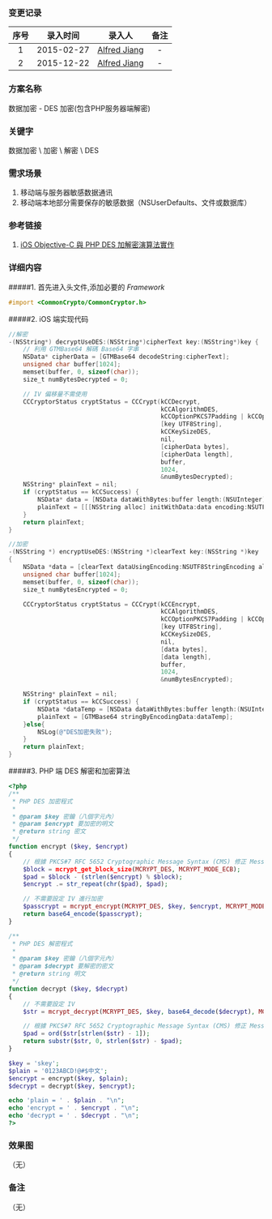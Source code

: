 ### 变更记录

| 序号 | 录入时间 | 录入人 | 备注 |
|:--------:|:--------:|:--------:|:--------:|
| 1 | 2015-02-27 | [Alfred Jiang](https://github.com/viktyz) | - |
| 2 | 2015-12-22 | [Alfred Jiang](https://github.com/viktyz) | - |

### 方案名称

数据加密 - DES 加密(包含PHP服务器端解密)

### 关键字

数据加密 \ 加密 \ 解密 \ DES

### 需求场景

1. 移动端与服务器敏感数据通讯
2. 移动端本地部分需要保存的敏感数据（NSUserDefaults、文件或数据库）

### 参考链接

1. [iOS Objective-C 與 PHP DES 加解密演算法實作](http://blog.toright.com/posts/2657/ios-objective-c-%E8%88%87-php-des-%E5%8A%A0%E8%A7%A3%E5%AF%86%E6%BC%94%E7%AE%97%E6%B3%95%E5%AF%A6%E4%BD%9C.html)

### 详细内容

#####1. 首先进入头文件,添加必要的 *Framework*
```objectivec
#import <CommonCrypto/CommonCryptor.h>
```

#####2. iOS 端实现代码
```objectivec
//解密
-(NSString*) decryptUseDES:(NSString*)cipherText key:(NSString*)key {
    // 利用 GTMBase64 解碼 Base64 字串
    NSData* cipherData = [GTMBase64 decodeString:cipherText];
    unsigned char buffer[1024];
    memset(buffer, 0, sizeof(char));
    size_t numBytesDecrypted = 0;

    // IV 偏移量不需使用
    CCCryptorStatus cryptStatus = CCCrypt(kCCDecrypt,
                                          kCCAlgorithmDES,
                                          kCCOptionPKCS7Padding | kCCOptionECBMode,
                                          [key UTF8String],
                                          kCCKeySizeDES,
                                          nil,
                                          [cipherData bytes],
                                          [cipherData length],
                                          buffer,
                                          1024,
                                          &numBytesDecrypted);
    NSString* plainText = nil;
    if (cryptStatus == kCCSuccess) {
        NSData* data = [NSData dataWithBytes:buffer length:(NSUInteger)numBytesDecrypted];
        plainText = [[[NSString alloc] initWithData:data encoding:NSUTF8StringEncoding] autorelease];
    }
    return plainText;
}

//加密
-(NSString *) encryptUseDES:(NSString *)clearText key:(NSString *)key
{
    NSData *data = [clearText dataUsingEncoding:NSUTF8StringEncoding allowLossyConversion:YES];
    unsigned char buffer[1024];
    memset(buffer, 0, sizeof(char));
    size_t numBytesEncrypted = 0;

    CCCryptorStatus cryptStatus = CCCrypt(kCCEncrypt,
                                          kCCAlgorithmDES,
                                          kCCOptionPKCS7Padding | kCCOptionECBMode,
                                          [key UTF8String],
                                          kCCKeySizeDES,
                                          nil,
                                          [data bytes],
                                          [data length],
                                          buffer,
                                          1024,
                                          &numBytesEncrypted);

    NSString* plainText = nil;
    if (cryptStatus == kCCSuccess) {
        NSData *dataTemp = [NSData dataWithBytes:buffer length:(NSUInteger)numBytesEncrypted];
        plainText = [GTMBase64 stringByEncodingData:dataTemp];
    }else{
        NSLog(@"DES加密失败");
    }
    return plainText;
}
```

#####3. PHP 端 DES 解密和加密算法
```php
<?php
/**
 * PHP DES 加密程式
 *
 * @param $key 密鑰（八個字元內）
 * @param $encrypt 要加密的明文
 * @return string 密文
 */
function encrypt ($key, $encrypt)
{
    // 根據 PKCS#7 RFC 5652 Cryptographic Message Syntax (CMS) 修正 Message 加入 Padding
    $block = mcrypt_get_block_size(MCRYPT_DES, MCRYPT_MODE_ECB);
    $pad = $block - (strlen($encrypt) % $block);
    $encrypt .= str_repeat(chr($pad), $pad);

    // 不需要設定 IV 進行加密
    $passcrypt = mcrypt_encrypt(MCRYPT_DES, $key, $encrypt, MCRYPT_MODE_ECB);
    return base64_encode($passcrypt);
}

/**
 * PHP DES 解密程式
 *
 * @param $key 密鑰（八個字元內）
 * @param $decrypt 要解密的密文
 * @return string 明文
 */
function decrypt ($key, $decrypt)
{
    // 不需要設定 IV
    $str = mcrypt_decrypt(MCRYPT_DES, $key, base64_decode($decrypt), MCRYPT_MODE_ECB);

    // 根據 PKCS#7 RFC 5652 Cryptographic Message Syntax (CMS) 修正 Message 移除 Padding
    $pad = ord($str[strlen($str) - 1]);
    return substr($str, 0, strlen($str) - $pad);
}

$key = 'skey';
$plain = '0123ABCD!@#$中文';
$encrypt = encrypt($key, $plain);
$decrypt = decrypt($key, $encrypt);

echo 'plain = ' . $plain . "\n";
echo 'encrypt = ' . $encrypt . "\n";
echo 'decrypt = ' . $decrypt . "\n";
?>
```

### 效果图
（无）

### 备注
（无）